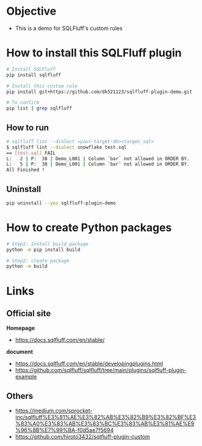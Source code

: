 # Objective
* This is a demo for SQLFluff's custom rules

# How to install this SQLFluff plugin
```sh
# Install SQLFluff
pip install sqlfluff

# Install this custom rule
pip install git+https://github.com/dk521123/sqlfluff-plugin-demo.git

# To confirm
pip list | grep sqlfluff
```
## How to run
```sh
# sqlfluff lint --dialect <your-target-db><target_sql>
$ sqlfluff lint --dialect snowflake test.sql
== [test.sql] FAIL
L:   2 | P:  38 | Demo_L001 | Column `bar` not allowed in ORDER BY.
L:   5 | P:  38 | Demo_L001 | Column `bar` not allowed in ORDER BY.
All Finished !
```

## Uninstall
```sh
pip uninstall --yes sqlfluff-plugin-demo
```

# How to create Python packages
```sh
# Step1: Install build package
python -m pip install build

# Step2: create package
python -m build
```

# Links
## Official site
**Homepage**  
* https://docs.sqlfluff.com/en/stable/

**document**  
* https://docs.sqlfluff.com/en/stable/developingplugins.html
* https://github.com/sqlfluff/sqlfluff/tree/main/plugins/sqlfluff-plugin-example

## Others
* https://medium.com/sprocket-inc/sqlfluff%E3%81%AE%E3%82%AB%E3%82%B9%E3%82%BF%E3%83%A0%E3%83%AB%E3%83%BC%E3%83%AB%E3%81%AE%E9%96%8B%E7%99%BA-f0d5ae7f5694
* https://github.com/hiroto3432/sqlfluff-plugin-custom
